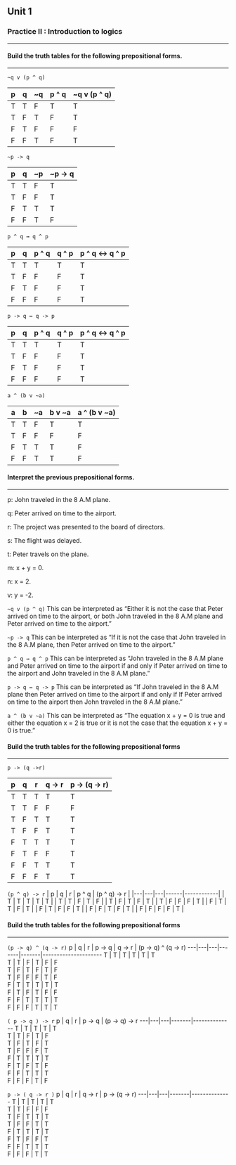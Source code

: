 ## Unit 1
### Practice II : Introduction to logics
---

#### Build the truth tables for the following prepositional forms.
---
``~q v (p ^ q)``

| p | q | ~q | p ^ q | ~q v (p ^ q) |
|---|---|----|-------|--------------|
| T | T | F  | T     | T            |
| T | F | T  | F     | T            |
| F | T | F  | F     | F            |
| F | F | T  | F     | T            |

``~p -> q``

| p | q | ~p | ~p -> q |
|---|---|----|---------|
| T | T | F  | T       |
| T | F | F  | T       |
| F | T | T  | T       |
| F | F | T  | F       |

``p ^ q ↔ q ^ p``

| p | q | p ^ q | q ^ p | p ^ q ↔ q ^ p |
|---|---|-------|-------|---------------|
| T | T | T     | T     | T             |
| T | F | F     | F     | T             |
| F | T | F     | F     | T             |
| F | F | F     | F     | T             |

``p -> q ↔ q -> p``

| p | q | p ^ q | q ^ p | p ^ q ↔ q ^ p |
|---|---|-------|-------|---------------|
| T | T | T     | T     | T             |
| T | F | F     | F     | T             |
| F | T | F     | F     | T             |
| F | F | F     | F     | T             |

``a ^ (b v ~a)``

| a | b | ~a | b v ~a | a ^ (b v ~a) |
|---|---|----|--------|--------------|
| T | T | F  | T      | T            |
| T | F | F  | F      | F            |
| F | T | T  | T      | F            |
| F | F | T  | T      | F            |

#### Interpret the previous prepositional forms.
---
p: John traveled in the 8 A.M plane.

q: Peter arrived on time to the airport.

r: The project was presented to the board of directors.

s: The flight was delayed.

t: Peter travels on the plane.

m: x + y = 0.

n: x = 2.

v: y = -2.

``~q v (p ^ q)`` This can be interpreted as “Either it is not the case that Peter arrived on time to the airport, or both John traveled in the 8 A.M plane and Peter arrived on time to the airport.”

``~p -> q`` This can be interpreted as “If it is not the case that John traveled in the 8 A.M plane, then Peter arrived on time to the airport.”

``p ^ q ↔ q ^ p`` This can be interpreted as “John traveled in the 8 A.M plane and Peter arrived on time to the airport if and only if Peter arrived on time to the airport and John traveled in the 8 A.M plane.”

``p -> q ↔ q -> p`` This can be interpreted as “If John traveled in the 8 A.M plane then Peter arrived on time to the airport if and only if If Peter arrived on time to the airport then John traveled in the 8 A.M plane.”

``a ^ (b v ~a)`` This can be interpreted as “The equation x + y = 0 is true and either the equation x = 2 is true or it is not the case that the equation x + y = 0 is true.”

#### Build the truth tables for the following prepositional forms
   ---  
``p -> (q ->r)``

| p | q | r | q -> r | p -> (q -> r) |
|---|---|---|-------|-------------|
| T | T | T |   T   |      T      |
| T | T | F |   F   |      F      |
| T | F | T |   T   |      T      |
| T | F | F |   T   |      T      |
| F | T | T |   T   |      T      |
| F | T | F |   F   |      T      |
| F | F | T |   T   |      T      |
| F | F | F |   T   |      T      |

``(p ^ q) -> r``
| p | q | r | p ^ q | (p ^ q) -> r |
|---|---|---|------|------------|
| T | T | T |   T  |      T     |
| T | T | F |   T  |      F     |
| T | F | T |   F  |      T     |
| T | F | F |   F  |      T     |
| F | T | T |   F  |      T     |
| F | T | F |   F  |      T     |
| F | F | T |   F  |      T     |
| F | F | F |   F  |      T     |


#### Build the truth tables for the following prepositional forms
---
``(p -> q) ^ (q -> r)``
 p | q | r | p -> q | q -> r | (p -> q) ^ (q -> r)
---|---|---|-------|-------|---------------------
 T | T | T |   T   |   T   |         T           
 T | T | F |   T   |   F   |         F           
 T | F | T |   F   |   T   |         F           
 T | F | F |   F   |   T   |         F           
 F | T | T |   T   |   T   |         T           
 F | T | F |   T   |   F   |         F           
 F | F | T |   T   |   T   |         T           
 F | F | F |   T   |   T   |         T           

``( p -> q ) -> r``
 p | q | r | p -> q | (p -> q) -> r
---|---|---|-------|--------------
 T | T | T |   T   |      T       
 T | T | F |   T   |      F       
 T | F | T |   F   |      T       
 T | F | F |   F   |      T       
 F | T | T |   T   |      T       
 F | T | F |   T   |      F       
 F | F | T |   T   |      T       
 F | F | F |   T   |      F       

``p -> ( q -> r )``
 p | q | r | q -> r | p -> (q -> r)
---|---|---|-------|--------------
 T | T | T |   T   |      T       
 T | T | F |   F   |      F       
 T | F | T |   T   |      T       
 T | F | F |   T   |      T       
 F | T | T |   T   |      T       
 F | T | F |   F   |      T       
 F | F | T |   T   |      T       
 F | F | F |   T   |      T       
